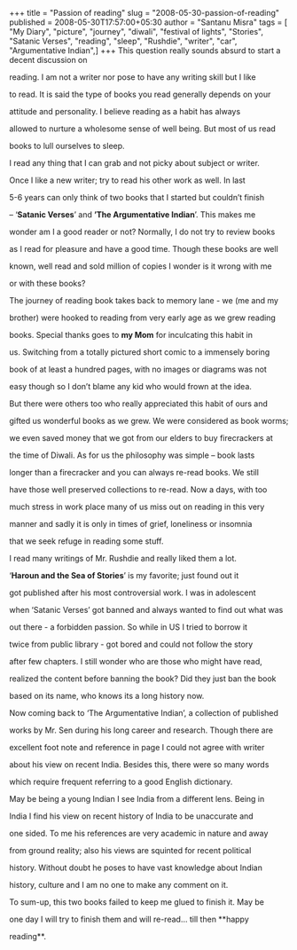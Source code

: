 +++
title = "Passion of reading"
slug = "2008-05-30-passion-of-reading"
published = 2008-05-30T17:57:00+05:30
author = "Santanu Misra"
tags = [ "My Diary", "picture", "journey", "diwali", "festival of lights", "Stories", "Satanic Verses", "reading", "sleep", "Rushdie", "writer", "car", "Argumentative Indian",]
+++
This question really sounds absurd to start a decent discussion on
reading. I am not a writer nor pose to have any writing skill but I like
to read. It is said the type of books you read generally depends on your
attitude and personality. I believe reading as a habit has always
allowed to nurture a wholesome sense of well being. But most of us read
books to lull ourselves to sleep.

I read any thing that I can grab and not picky about subject or writer.
Once I like a new writer; try to read his other work as well. In last
5-6 years can only think of two books that I started but couldn’t finish
– ‘**Satanic Verses**’ and **’The Argumentative Indian**’. This makes me
wonder am I a good reader or not? Normally, I do not try to review books
as I read for pleasure and have a good time. Though these books are well
known, well read and sold million of copies I wonder is it wrong with me
or with these books?

The journey of reading book takes back to memory lane - we (me and my
brother) were hooked to reading from very early age as we grew reading
books. Special thanks goes to **my Mom** for inculcating this habit in
us. Switching from a totally pictured short comic to a immensely boring
book of at least a hundred pages, with no images or diagrams was not
easy though so I don’t blame any kid who would frown at the idea.

But there were others too who really appreciated this habit of ours and
gifted us wonderful books as we grew. We were considered as book worms;
we even saved money that we got from our elders to buy firecrackers at
the time of Diwali. As for us the philosophy was simple – book lasts
longer than a firecracker and you can always re-read books. We still
have those well preserved collections to re-read. Now a days, with too
much stress in work place many of us miss out on reading in this very
manner and sadly it is only in times of grief, loneliness or insomnia
that we seek refuge in reading some stuff.

I read many writings of Mr. Rushdie and really liked them a lot.
‘**Haroun and the Sea of Stories**’ is my favorite; just found out it
got published after his most controversial work. I was in adolescent
when ‘Satanic Verses’ got banned and always wanted to find out what was
out there - a forbidden passion. So while in US I tried to borrow it
twice from public library - got bored and could not follow the story
after few chapters. I still wonder who are those who might have read,
realized the content before banning the book? Did they just ban the book
based on its name, who knows its a long history now.

Now coming back to ‘The Argumentative Indian’, a collection of published
works by Mr. Sen during his long career and research. Though there are
excellent foot note and reference in page I could not agree with writer
about his view on recent India. Besides this, there were so many words
which require frequent referring to a good English dictionary.

May be being a young Indian I see India from a different lens. Being in
India I find his view on recent history of India to be unaccurate and
one sided. To me his references are very academic in nature and away
from ground reality; also his views are squinted for recent political
history. Without doubt he poses to have vast knowledge about Indian
history, culture and I am no one to make any comment on it.

To sum-up, this two books failed to keep me glued to finish it. May be
one day I will try to finish them and will re-read… till then **happy
reading**.
